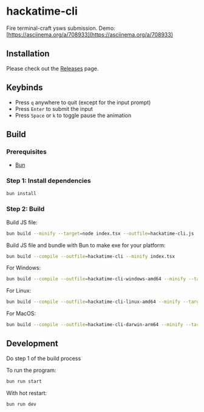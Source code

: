 # hackatime-cli

Fire terminal-craft ysws submission. Demo: [https://asciinema.org/a/708933](https://asciinema.org/a/708933)

## Installation

Please check out the [Releases](https://github.com/tobycm/hackatime-cli/releases) page.

## Keybinds

- Press `q` anywhere to quit (except for the input prompt)
- Press `Enter` to submit the input
- Press `Space` or `k` to toggle pause the animation

## Build

### Prerequisites

- [Bun](https://bun.sh)

### Step 1: Install dependencies

```sh
bun install
```

### Step 2: Build

Build JS file:

```sh
bun build --minify --target=node index.tsx --outfile=hackatime-cli.js
```

Build JS file and bundle with Bun to make exe for your platform:

```sh
bun build --compile --outfile=hackatime-cli --minify index.tsx
```

For Windows:

```sh
bun build --compile --outfile=hackatime-cli-windows-amd64 --minify --target=bun-windows-amd64 index.tsx
```

For Linux:

```sh
bun build --compile --outfile=hackatime-cli-linux-amd64 --minify --target=bun-linux-amd64 index.tsx
```

For MacOS:

```sh
bun build --compile --outfile=hackatime-cli-darwin-arm64 --minify --target=bun-darwin-arm64 index.tsx
```

## Development

Do step 1 of the build process

To run the program:

```sh
bun run start
```

With hot restart:

```sh
bun run dev
```
